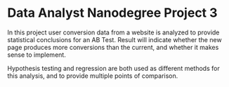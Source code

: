 # Data Analyst Nanodegree Project 3

In this project user conversion data from a website is analyzed to provide statistical conclusions for an AB Test. Result will indicate whether the new page produces more conversions than the current, and whether it makes sense to implement.

Hypothesis testing and regression are both used as different methods for this analysis, and to provide multiple points of comparison.